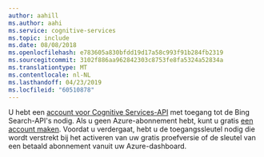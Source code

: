 ```yaml
---
author: aahill
ms.author: aahi
ms.service: cognitive-services
ms.topic: include
ms.date: 08/08/2018
ms.openlocfilehash: e783605a830bfdd19d17a58c993f91b284fb2319
ms.sourcegitcommit: 3102f886aa962842303c8753fe8fa5324a52834a
ms.translationtype: MT
ms.contentlocale: nl-NL
ms.lasthandoff: 04/23/2019
ms.locfileid: "60510878"
---
```

U hebt een [account voor Cognitive Services-API](https://docs.microsoft.com/azure/cognitive-services/cognitive-services-apis-create-account) met toegang tot de Bing Search-API's nodig. Als u geen Azure-abonnement hebt, kunt u gratis [een account maken](https://azure.microsoft.com/try/cognitive-services/?api=bing-web-search-api). Voordat u verdergaat, hebt u de toegangssleutel nodig die wordt verstrekt bij het activeren van uw gratis proefversie of de sleutel van een betaald abonnement vanuit uw Azure-dashboard.